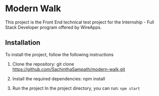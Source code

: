 # Modern Walk

This project is the Front End technical test project for the Internship - Full Stack Developer program offered by WireApps.

## Installation
To install the project, follow the following instructions

1. Clone the repository:
   git clone https://github.com/SachinthaSampath/modern-walk.git

2. Install the required dependencies:
   npm install

3. Run the project
    In the project directory, you can run:
    `npm start`
